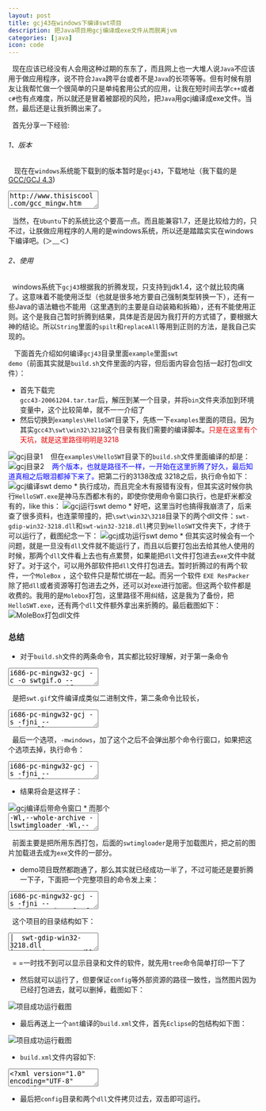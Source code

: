 ```yaml
---
layout: post
title: gcj43在windows下编译swt项目
description: 把Java项目用gcj编译成exe文件从而脱离jvm
categories: [java]
icon: code
---
```

&nbsp;&nbsp;现在应该已经没有人会用这种过期的东东了，而且网上也一大堆人说<code>Java</code>不应该用于做应用程序，说不符合<code>Java</code>跨平台或者不是<code>Java</code>的长项等等。但有时候有朋友让我帮忙做一个很简单的只是单纯套用公式的应用，让我在短时间去学<code>c++</code>或者<code>c#</code>也有点难度，所以就还是冒着被鄙视的风险，把<code>Java</code>用gcj编译成exe文件。当然，最后还是让我折腾出来了。

&nbsp;&nbsp;首先分享一下经验:

###### 1、版本 ######
&nbsp;&nbsp;  现在在<code>windows</code>系统能下载到的版本暂时是<code>gcj43</code>，下载地址（我下载的是[GCC/GCJ 4.3](http://www.thisiscool.com/gcc_mingw.htm#gcj43))

<div class="article_content">
<textarea name="code" class="html" >
http://www.thisiscool.com/gcc_mingw.htm
</textarea>
</div>

&nbsp;&nbsp;当然，在<code>Ubuntu</code>下的系统比这个要高一点。而且能兼容1.7，还是比较给力的，只不过，让朕做应用程序的人用的是windows系统，所以还是踏踏实实在windows下编译吧。(＞﹏＜)

###### 2、使用 ######
&nbsp;&nbsp;windows系统下<code>gcj43</code>根据我的折腾发现，<font class="red">只支持到jdk1.4</font>，这个就比较肉痛了。<font class="red">这意味着不能使用泛型（也就是很多地方要自己强制类型转换一下），还有一些Java的语法糖也不能用（这里遇到的主要是自动装箱和拆箱），还有不能使用正则</font>。这个是我自己暂时折腾到结果，具体是否是因为我打开的方式错了，要根据大神的结论。所以<code>String</code>里面的<code>spilt</code>和<code>replaceAll</code>等用到正则的方法，是我自己实现的。

&nbsp;&nbsp; 下面首先介绍如何编译<code>gcj43</code>目录里面<code>example</code>里面<code>swt demo</code>（前面其实就是<code>build.sh</code>文件里面的内容，但后面内容会包括一起打包dll文件）：

*   首先下载完<code> gcc43-20061204.tar.tar</code>后，解压到某一个目录，并将<code>bin</code>文件夹添加到环境变量中，这个比较简单，就不一一介绍了   
*   然后切换到<code>examples\HelloSWT</code>目录下，先练一下<code>examples</code>里面的项目。因为其实<code>gcc43\swt\win32\3218</code>这个目录有我们需要的编译脚本。<font color="red-strong">只是在这里有个天坑，就是这里路径明明是3218</font>
<img src="/images/20141207/gcj-win01.png" alt="gcj目录1"/>
&nbsp;&nbsp; 但在<code>examples\HelloSWT</code>目录下的<code>build.sh</code>文件里面编译的却是：
<img src="/images/20141207/gcj-win02.png" alt="gcj目录2"/>
&nbsp;&nbsp; <font color="blue">两个版本，也就是路径不一样，一开始在这里折腾了好久，最后知道真相之后眼泪都掉下来了。</font>把第二行的3138改成 3218之后，执行命令如下：
<img src="/images/20141207/gcj-win03.png" alt="gcj编译swt demo"/>
* 执行成功，而且完全木有报错有没有，但其实这时候你执行<code>HelloSWT.exe</code>是神马东西都木有的，即使你使用命令窗口执行，也是虾米都没有的，like this：
<img src="/images/20141207/gcj-win04.png" alt="gcj运行swt demo"/>
* 好吧，这里当时也搞得我崩溃了，后来查了很多资料，也连蒙带撞的，把<code>\swt\win32\3218</code>目录下的两个dll文件：<code>swt-gdip-win32-3218.dll</code>和<code>swt-win32-3218.dll</code>拷贝到<code>HelloSWT</code>文件夹下，才终于可以运行了，截图纪念一下：
<img src="/images/20141207/gcj-win05.png" alt="gcj成功运行swt demo"/>
* 但<font class="red">其实这时候会有一个问题</font>，就是一旦没有<code>dll</code>文件就不能运行了，而且以后要打包出去给其他人使用的时候，那两个<code>dll</code>文件看上去也有点累赘，如果能把<code>dll</code>文件打包进去<code>exe</code>文件中就好了。对于这个，可以用外部软件把<code>dll</code>文件打包进去。暂时折腾过的有两个软件，一个<code>MoleBox</code> ，这个软件只是帮忙绑在一起。而另一个软件 <code>EXE ResPacker</code>  除了把<code>dll</code>或者资源等打包进去之外，还可以对<code>exe</code>进行加密。但这两个软件都是收费的。我用的是<code>Molebox</code>打包，这里路径不用纠结，这是我为了备份，把<code>HelloSWT.exe</code>，还有两个<code>dll</code>文件额外拿出来折腾的。最后截图如下：
<img src="/images/20141207/gcj-win06.png" alt="MoleBox打包dll文件"/>

### 总结 ###

* 对于<code>build.sh</code>文件的两条命令，其实都比较好理解，对于第一条命令

<div class="article_content">
<textarea name="code" class="html" >
i686-pc-mingw32-gcj -c -o swtgif.o --resource=swt.gif swt.gif
</textarea>
</div>

&nbsp;&nbsp;是把<code>swt.gif</code>文件编译成类似二进制文件，第二条命令比较长，

<div class="article_content">
<textarea name="code" class="html" >
i686-pc-mingw32-gcj -s -fjni --main=HelloSWT -s --classpath ../../swt/win32/3218/swt.jar 
-o HelloSWT.exe HelloSWT.java swtgif.o -L../../swt/win32/3218 -Wl,--whole-archive -lswtimgloader 
-Wl,--no-whole-archive -lswt -mwindows
</textarea>
</div>

&nbsp;&nbsp;最后一个选项，<code>-mwindows</code>，加了这个之后不会弹出那个命令行窗口，如果把这个选项去掉，执行命令：

<div class="article_content">
<textarea name="code" class="html" >
i686-pc-mingw32-gcj -s -fjni --main=HelloSWT -s --classpath ../../swt/win32/3218/swt.jar 
-o HelloSWT.exe HelloSWT.java swtgif.o -L../../swt/win32/3218 -Wl,--whole-archive -lswtimgloader 
-Wl,--no-whole-archive -lswt
</textarea>
</div>

* 结果将会是这样子：
<img src="/images/20141207/gcj-win07.png" alt="gcj编译后带命令窗口"/>
* 而那个

<div class="article_content">
<textarea name="code" class="html" >
-Wl,--whole-archive -lswtimgloader -Wl,--no-whole-archive -lswt
</textarea>
</div>

&nbsp;&nbsp;前面主要是把所用东西打包，后面的<code>swtimgloader</code>是用于加载图片，把之前的图片加载进去成为<code>exe</code>文件的一部分。

* demo项目既然都跑通了，那么其实就已经成功一半了，不过可能还是要折腾一下子，下面把一个完整项目的命令发上来：    

<div class="article_content">
<textarea name="code" class="html" >
i686-pc-mingw32-gcj -s -fjni --main=com.wait.calsoft.StartSoft -s --classpath lib/win32/swt.jar -o abc.exe
src/com/wait/calsoft/*.java src/com/wait/calsoft/cal/*.java src/com/wait/calsoft/UI/*.java
src/com/wait/calsoft/util/*.java src/logo.o -lswt -Llib/win32/ -Wl,--whole-archive -lswtimgloader -Wl,--no-whole-archive
-lswt -mwindows
</textarea>
</div>

&nbsp;&nbsp;这个项目的目录结构如下：

<div class="article_content">
<textarea name="code" class="html" >
│  swt-gdip-win32-3218.dll
│  swt-win32-3218.dll
│  
├─config  //这个目录是我的项目的配置文件目录
│      config.txt
│      lang.txt
│      testData.txt
│      
├─lib
│  └─win32 //这个目录其实是用gcc43/swt目录里面拷贝过来的
│          libswt.a
│          libswtimgloader.a
│          swt-gdip-win32-3218.dll
│          swt-win32-3218.dll
│          swt.jar
│          swt.o
│          
└─src
    │  logo.png
    │  logo.o // 由上面的png编译而成，读取代码：MainUI.class.getResourceAsStream("/logo.png"));
    │  
    └─com
        └─wait
            └─calsoft
                │  StartSoft.java
                │  
                ├─cal
                │      Calculator.java
                │      FormulaParser.java
                │      Operator.java
                │      
                ├─UI
                │      MainUI.java
                │      
                └─util
                        ExpressionNames.java
                        LangExpressionUtil.java
                        LangUtils.java
                        MixUtils.java
                        UINames.java
</textarea>
</div>

&nbsp;&nbsp;= =一时找不到可以显示目录和文件的软件，就先用<code>tree</code>命令简单打印一下了

* 然后就可以运行了，但要保证<code>config</code>等外部资源的路径一致性，当然图片因为已经打包进去，就可以删掉，截图如下：
<img src="/images/20141207/gcj-win08.png" alt="项目成功运行截图"/>

* 最后再送上一个<code>ant</code>编译的<code>build.xml</code>文件，首先<code>Eclipse</code>的包结构如下图：
<img src="/images/20141207/gcj-win09.png" alt="项目成功运行截图"/>

* <code>build.xml</code>文件内容如下:

<div class="article_content">
<textarea name="code" class="xml" >
<?xml version="1.0" encoding="UTF-8" standalone="no"?>
<project basedir="." default="calTest" name="cal-test">
	<property name="gcj" value="gcj" />
	<property name="dist" value="dist" />
	<property name="outputfile" value="outputfile.exe" />
 
	<target name="calTest">
		<antcall target="cleanCalTest">
		</antcall>
		<antcall target="buildCalTest">
		</antcall>
		<antcall target="runCalTest">
		</antcall>
	</target>
 
	<!-- 编译项目 -->
	<target name="buildCalTest" description="buildCalTest">
		<mkdir dir="${dist}" />
		<exec executable="${gcj}" dir="${basedir}/${dist}">
			<arg value="--main=com.wait.calsoft.StartSoft" />
			<arg value="-o" />
			<arg value="${outputfile}" />
			<arg value="../src/com/wait/calsoft/*.java" />
			<arg value="../src/com/wait/calsoft/cal/*.java" />
			<arg value="../src/com/wait/calsoft/UI/*.java" />
			<arg value="../src/com/wait/calsoft/util/*.java" />
			<arg value="../logo.o" />
			<arg value="-lswt" />
			<arg value="-L../lib/win32" />
			<arg value="--classpath=../lib/win32/swt.jar" />
			<arg value="-mwindows" />
		</exec>
	</target>
 
	<!-- 运行项目  -->
	<target name="runCalTest" if="${basedir}/${dist}/${outputfile}" description="runCalTest">
		<exec executable="${basedir}/${dist}/${outputfile}">
		</exec>
	</target>
 
	<!-- 清除项目 -->
	<target name="cleanCalTest" description="cleanCalTest">
		<delete file="${dist}/${outputfile}" />
	</target>
</project>
</textarea>
</div>

* 最后把<code>config</code>目录和两个<code>dll</code>文件拷贝过去，双击即可运行。
